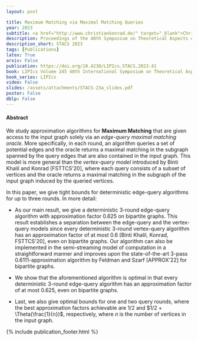 ```yaml
---
layout: post

title: Maximum Matching via Maximal Matching Queries
year: 2023
subtitle: <a href="http://www.christiankonrad.de/" target="_blank">Christian Konrad</a>, Kheeran K. Naidu, Arun Steward
description: Proceedings of the 40th Symposium on Theoretical Aspects of Computer Science
description_short: STACS 2023
tags: [Publications]
latex: True
arxiv: False
publication: https://doi.org/10.4230/LIPIcs.STACS.2023.41
book: LIPIcs Volume 245 40th International Symposium on Theoretical Aspects of Computer Science pp 41:1-41:22
book_series: LIPIcs
video: False
slides: /assets/attachments/STACS-23a_slides.pdf
poster: False
dblp: False
---
```


#### Abstract

We study approximation algorithms for **Maximum Matching** that are given access to the input graph solely via an *edge-query maximal matching oracle*. More specifically, in each round, an algorithm queries a set of potential edges and the oracle returns a maximal matching in the subgraph spanned by the query edges that are also contained in the input graph. This model is more general than the *vertex-query model* introduced by Binti Khalil and Konrad [FSTTCS'20], where each query consists of a subset of vertices and the oracle returns a maximal matching in the subgraph of the input graph induced by the queried vertices. 

 In this paper, we give tight bounds for deterministic edge-query algorithms for up to three rounds. In more detail:

* As our main result, we give a deterministic $3$-round edge-query algorithm with approximation factor $0.625$ on bipartite graphs. This result establishes a separation between the edge-query and the vertex-query models since every deterministic 3-round vertex-query algorithm has an approximation factor of at most $0.6$ [Binti Khalil, Konrad, FSTTCS'20], even on bipartite graphs. Our algorithm can also be implemented in the semi-streaming model of computation in a straightforward manner and improves upon the state-of-the-art $3$-pass $0.6111$-approximation algorithm by Feldman and Szarf [APPROX'22] for bipartite graphs.   
   
* We show that the aforementioned algorithm is optimal in that every deterministic $3$-round edge-query algorithm has an approximation factor of at most $0.625$, even on bipartite graphs. 
  
* Last, we also give optimal bounds for one and two query rounds, where the best approximation factors achievable are $1/2$ and $1/2 + \Theta(\frac{1}{n})$, respectively, where $n$ is the number of vertices in the input graph.  


{% include publication_footer.html %}